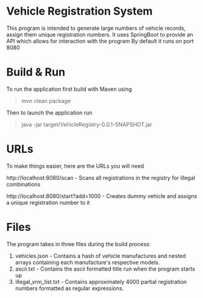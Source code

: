 # Vehicle Registration System

This program is intended to generate large numbers of vehicle records, assign them unique registration numbers.
It uses SpringBoot to provide an API which allows for interaction with the program
By default it runs on port 8080

# Build & Run
To run the application first build with Maven using 
>mvn clean package

Then to launch the application run 
> java -jar target/VehicleRegistry-0.0.1-SNAPSHOT.jar


# URLs
To make things easier, here are the URLs you will need

http://localhost:8080/scan - Scans all registrations in the registry for illegal combinations

http://localhost:8080/start?add=1000 - Creates dummy vehicle and assigns a unique registration number to it

# Files

The program takes in three files during the build process:

 1. vehicles.json - Contains a hash of vehicle manufactures and nested arrays containing each manufacture's respective models.
 2. ascii.txt - Contains the ascii formatted title run when the program starts up
 3. illegal_vrm_list.txt - Contains approximately 4000 partial registration numbers formatted as regular expressions.
